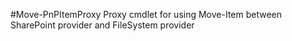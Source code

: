 #Move-PnPItemProxy
Proxy cmdlet for using Move-Item between SharePoint provider and FileSystem provider
